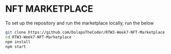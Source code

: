 # NFT MARKETPLACE

To set up the repository and run the marketplace locally, run the below
```bash
git clone https://github.com/DolapoTheCoder/RTW3-Week7-NFT-Marketplace.git
cd RTW3-Week7-NFT-Marketplace
npm install
npm start
```

